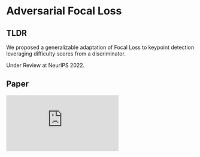 # Adversarial Focal Loss

## TLDR
We proposed a generalizable adaptation of Focal Loss to keypoint detection leveraging difficulty scores from a discriminator.

Under Review at NeurIPS 2022.

## Paper

<embed src="https://github.com/ChenRaphaelLiu/AdversarialFocalLoss/blob/main/paper/AFL_20220519.pdf" type="application/pdf" />

